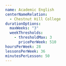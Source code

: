 ```yaml
---
name: Academic English
centerNameRelation:
  - Chestnut Hill College
durationOptions:
  maxWeeks: "3"
  weekThresholds:
    - thresholdMax: 3
      pricePerWeek: 510
hoursPerWeek: 28
lessonsPerWeek: 36
minutesPerLesson: 50
---
```

